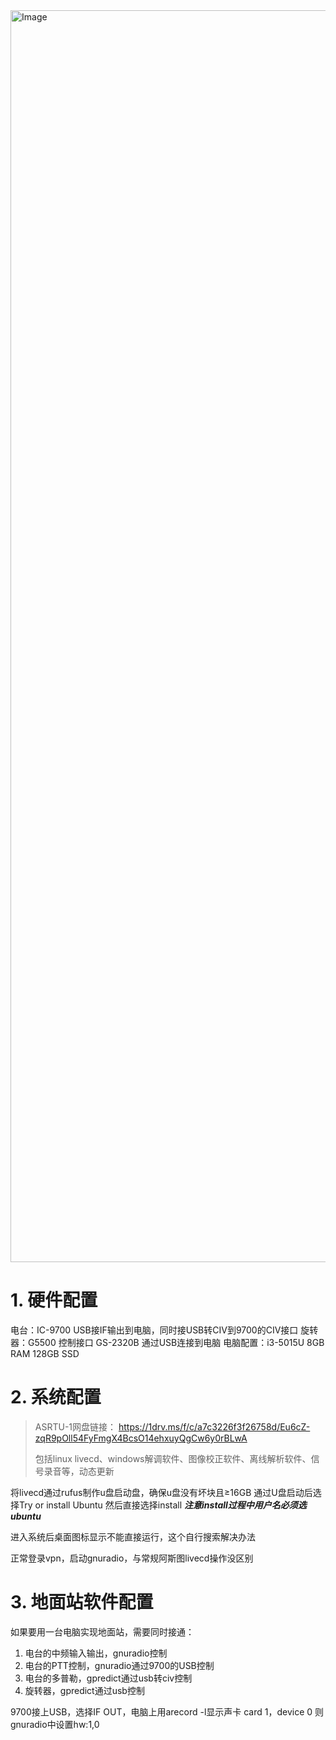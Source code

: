<img width="3634" height="2003" alt="Image" src="https://github.com/user-attachments/assets/bae85381-8970-42c5-a863-7d40803b3589" />

# 1. 硬件配置

电台：IC-9700 USB接IF输出到电脑，同时接USB转CIV到9700的CIV接口
旋转器：G5500 控制接口 GS-2320B 通过USB连接到电脑
电脑配置：i3-5015U 8GB RAM 128GB SSD

# 2. 系统配置

> ASRTU-1网盘链接：
https://1drv.ms/f/c/a7c3226f3f26758d/Eu6cZ-zqR9pOll54FyFmgX4BcsO14ehxuyQgCw6y0rBLwA
>
>包括linux livecd、windows解调软件、图像校正软件、离线解析软件、信号录音等，动态更新

将livecd通过rufus制作u盘启动盘，确保u盘没有坏块且≥16GB
通过U盘启动后选择Try or install Ubuntu
然后直接选择install _**注意install过程中用户名必须选ubuntu**_

进入系统后桌面图标显示不能直接运行，这个自行搜索解决办法

正常登录vpn，启动gnuradio，与常规阿斯图livecd操作没区别

# 3. 地面站软件配置

如果要用一台电脑实现地面站，需要同时接通：
1. 电台的中频输入输出，gnuradio控制
2. 电台的PTT控制，gnuradio通过9700的USB控制
3. 电台的多普勒，gpredict通过usb转civ控制
4. 旋转器，gpredict通过usb控制

9700接上USB，选择IF OUT，电脑上用arecord -l显示声卡
card 1，device 0 则gnuradio中设置hw:1,0

